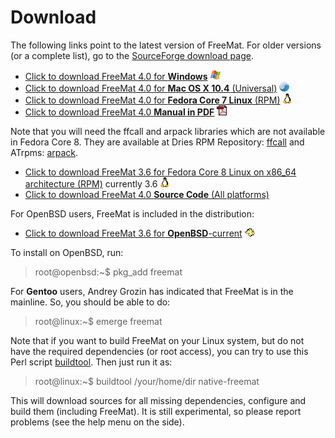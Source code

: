 Download
========

The following links point to the latest version of FreeMat. For older versions (or a complete list), go to the [SourceForge download page](http://sourceforge.net/project/showfiles.php?group_id=91526).

 * [Click to download FreeMat 4.0 for **Windows**](http://downloads.sourceforge.net/freemat/FreeMat-4.0_win32.exe) !["ico-win"](assets/ico-win.png)
 * [Click to download FreeMat 4.0 for **Mac OS X 10.4** (Universal)](http://downloads.sourceforge.net/freemat/FreeMat-4.0-osx.dmg) !["ico-osx-uni"](assets/ico-osx-uni.png)
 * [Click to download FreeMat 4.0 for **Fedora Core 7 Linux** (RPM)](http://downloads.sourceforge.net/freemat/FreeMat-4.0.i386.rpm) !["ico-tux"](assets/ico-tux.png)
 * [Click to download FreeMat 4.0 **Manual in PDF**](http://freemat.sourceforge.net/FreeMat-4.0.pdf) !["ico-pdf"](assets/ico-pdf.gif)
 
Note that you will need the ffcall and arpack libraries which are not available in Fedora Core 8. They are available at Dries RPM Repository: [ffcall](http://dries.studentenweb.org/rpm/packages/ffcall/info.html) and ATrpms: [arpack](http://www.atrpms.net/dist/fc6/arpack).

 * [Click to download FreeMat 3.6 for Fedora Core 8 Linux on x86\_64 architecture (RPM)](http://downloads.sourceforge.net/freemat/FreeMat-3.6.fc8.x86_64.rpm) currently 3.6 !["ico-tux"](assets/ico-tux.png)
 * [Click to download FreeMat 4.0 **Source Code** (All platforms)](http://downloads.sourceforge.net/freemat/FreeMat-4.0-Source.tar.gz)

For OpenBSD users, FreeMat is included in the distribution:

 * [Click to download FreeMat 3.6 for **OpenBSD**-current](ftp://ftp.openbsd.org/pub/OpenBSD/snapshots/packages/i386/freemat-3.6.tgz) !["ico-openbsd"](assets/ico-openbsd.gif)

To install on OpenBSD, run:

> root@openbsd:~$ pkg\_add freemat  

For **Gentoo** users, Andrey Grozin has indicated that FreeMat is in the mainline. So, you should be able to do:

> root@linux:~$ emerge freemat

Note that if you want to build FreeMat on your Linux system, but do not have the required dependencies (or root access), you can try to use this Perl script [buildtool](http://downloads.sourceforge.net/freemat/buildtool). Then just run it as:

> root@linux:~$ buildtool /your/home/dir native-freemat

This will download sources for all missing dependencies, configure and build them (including FreeMat). It is still experimental, so please report problems (see the help menu on the side). 